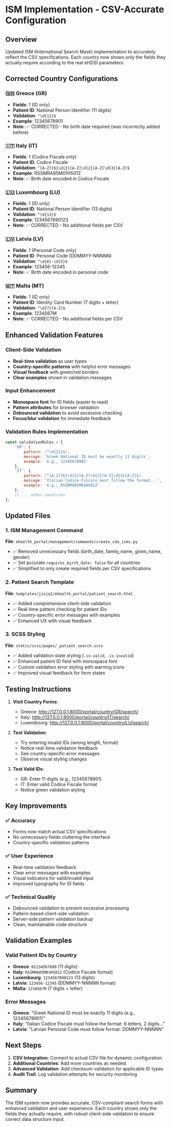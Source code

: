 # ISM Implementation - CSV-Accurate Configuration

## Overview
Updated ISM (International Search Mask) implementation to accurately reflect the CSV specifications. Each country now shows only the fields they actually require according to the real eHDSI parameters.

## Corrected Country Configurations

### 🇬🇷 Greece (GR)
- **Fields**: 1 (ID only)
- **Patient ID**: National Person Identifier (11 digits)
- **Validation**: `^\d{11}$`
- **Example**: 12345678901
- **Note**: ✅ CORRECTED - No birth date required (was incorrectly added before)

### 🇮🇹 Italy (IT)
- **Fields**: 1 (Codice Fiscale only)
- **Patient ID**: Codice Fiscale
- **Validation**: `^[A-Z]{6}\d{2}[A-Z]\d{2}[A-Z]\d{3}[A-Z]$`
- **Example**: RSSMRA85M01H501Z
- **Note**: ✅ Birth date encoded in Codice Fiscale

### 🇱🇺 Luxembourg (LU)
- **Fields**: 1 (ID only)
- **Patient ID**: National Person Identifier (13 digits)
- **Validation**: `^\d{13}$`
- **Example**: 1234567890123
- **Note**: ✅ CORRECTED - No additional fields per CSV

### 🇱🇻 Latvia (LV)
- **Fields**: 1 (Personal Code only)
- **Patient ID**: Personal Code (DDMMYY-NNNNN)
- **Validation**: `^\d{6}-\d{5}$`
- **Example**: 123456-12345
- **Note**: ✅ Birth date encoded in personal code

### 🇲🇹 Malta (MT)
- **Fields**: 1 (ID only)
- **Patient ID**: Identity Card Number (7 digits + letter)
- **Validation**: `^\d{7}[A-Z]$`
- **Example**: 1234567M
- **Note**: ✅ CORRECTED - No additional fields per CSV

## Enhanced Validation Features

### Client-Side Validation
- **Real-time validation** as user types
- **Country-specific patterns** with helpful error messages
- **Visual feedback** with green/red borders
- **Clear examples** shown in validation messages

### Input Enhancement
- **Monospace font** for ID fields (easier to read)
- **Pattern attributes** for browser validation
- **Debounced validation** to avoid excessive checking
- **Focus/blur validation** for immediate feedback

### Validation Rules Implementation
```javascript
const validationRules = {
    'GR': {
        pattern: /^\d{11}$/,
        message: 'Greek National ID must be exactly 11 digits',
        example: 'e.g., 12345678901'
    },
    'IT': {
        pattern: /^[A-Z]{6}\d{2}[A-Z]\d{2}[A-Z]\d{3}[A-Z]$/,
        message: 'Italian Codice Fiscale must follow the format...',
        example: 'e.g., RSSMRA85M01H501Z'
    },
    // ... other countries
};
```

## Updated Files

### 1. ISM Management Command
**File**: `ehealth_portal/management/commands/create_cda_isms.py`
- ✅ Removed unnecessary fields (birth_date, family_name, given_name, gender)
- ✅ Set accurate `requires_birth_date: false` for all countries
- ✅ Simplified to only create required fields per CSV specifications

### 2. Patient Search Template
**File**: `templates/jinja2/ehealth_portal/patient_search.html`
- ✅ Added comprehensive client-side validation
- ✅ Real-time pattern checking for patient IDs
- ✅ Country-specific error messages with examples
- ✅ Enhanced UX with visual feedback

### 3. SCSS Styling
**File**: `static/scss/pages/_patient_search.scss`
- ✅ Added validation state styling (`.is-valid`, `.is-invalid`)
- ✅ Enhanced patient ID field with monospace font
- ✅ Custom validation error styling with warning icons
- ✅ Improved visual feedback for form states

## Testing Instructions

1. **Visit Country Forms**:
   - Greece: http://127.0.0.1:8000/portal/country/GR/search/
   - Italy: http://127.0.0.1:8000/portal/country/IT/search/
   - Luxembourg: http://127.0.0.1:8000/portal/country/LU/search/

2. **Test Validation**:
   - Try entering invalid IDs (wrong length, format)
   - Notice real-time validation feedback
   - See country-specific error messages
   - Observe visual styling changes

3. **Test Valid IDs**:
   - GR: Enter 11 digits (e.g., 12345678901)
   - IT: Enter valid Codice Fiscale format
   - Notice green validation styling

## Key Improvements

### ✅ Accuracy
- Forms now match actual CSV specifications
- No unnecessary fields cluttering the interface
- Country-specific validation patterns

### ✅ User Experience
- Real-time validation feedback
- Clear error messages with examples
- Visual indicators for valid/invalid input
- Improved typography for ID fields

### ✅ Technical Quality
- Debounced validation to prevent excessive processing
- Pattern-based client-side validation
- Server-side pattern validation backup
- Clean, maintainable code structure

## Validation Examples

### Valid Patient IDs by Country
- **Greece**: `01234567890` (11 digits)
- **Italy**: `RSSMRA85M01H501Z` (Codice Fiscale format)
- **Luxembourg**: `1234567890123` (13 digits)
- **Latvia**: `123456-12345` (DDMMYY-NNNNN format)
- **Malta**: `1234567M` (7 digits + letter)

### Error Messages
- **Greece**: "Greek National ID must be exactly 11 digits (e.g., 12345678901)"
- **Italy**: "Italian Codice Fiscale must follow the format: 6 letters, 2 digits..." 
- **Latvia**: "Latvian Personal Code must follow format: DDMMYY-NNNNN"

## Next Steps

1. **CSV Integration**: Connect to actual CSV file for dynamic configuration
2. **Additional Countries**: Add more countries as needed
3. **Advanced Validation**: Add checksum validation for applicable ID types
4. **Audit Trail**: Log validation attempts for security monitoring

## Summary
The ISM system now provides accurate, CSV-compliant search forms with enhanced validation and user experience. Each country shows only the fields they actually require, with robust client-side validation to ensure correct data structure input.
